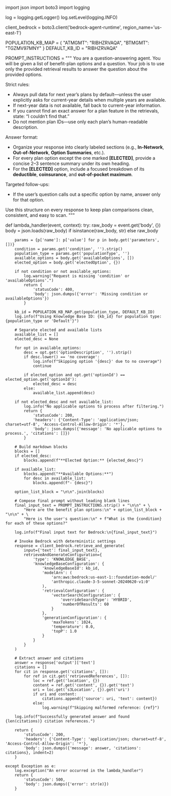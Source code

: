 import json
import boto3
import logging

log = logging.getLogger()
log.setLevel(logging.INFO)

client_bedrock = boto3.client('bedrock-agent-runtime', region_name='us-east-1')

POPULATION_KB_MAP = {
    "ATMGMT": "RIBHZRVAQA",
    "BTMGMT": "TGZMV97MNY"
}
DEFAULT_KB_ID = "RIBHZRVAQA"

PROMPT_INSTRUCTIONS = """
You are a question-answering agent. You will be given a list of benefit-plan options and a question.
Your job is to use only the provided retrieval results to answer the question about the provided options.

Strict rules:
 - Always pull data for next year’s plans by default—unless the user explicitly asks for current-year details when multiple years are available.
 - If next-year data is not available, fall back to current-year information.
 - If you cannot find an exact answer for a plan feature in the retrievals, state: “I couldn’t find that.”
 - Do not mention plan IDs—use only each plan’s human-readable description.

Answer format:
 - Organize your response into clearly labeled sections (e.g., **In-Network**, **Out-of-Network**, **Option Summaries**, etc.).
 - For every plan option except the one marked **[ELECTED]**, provide a concise 2–3 sentence summary under its own heading.
 - For the **[ELECTED]** option, include a focused breakdown of its **deductible**, **coinsurance**, and **out-of-pocket maximum**.

Targeted follow-ups:
 - If the user’s question calls out a specific option by name, answer only for that option.

Use this structure on every response to keep plan comparisons clean, consistent, and easy to scan.
"""

def lambda_handler(event, context):
    try:
        raw_body = event.get('body', {})
        body = json.loads(raw_body) if isinstance(raw_body, str) else raw_body

        params = {p['name']: p['value'] for p in body.get('parameters', [])}
        condition = params.get('condition', '').strip()
        population_type = params.get('populationType', '')
        available_options = body.get('availableOptions', [])
        elected_option = body.get('electedOption', {})

        if not condition or not available_options:
            log.warning("Request is missing 'condition' or 'availableOptions'.")
            return {
                'statusCode': 400,
                'body': json.dumps({'error': 'Missing condition or availableOptions'})
            }

        kb_id = POPULATION_KB_MAP.get(population_type, DEFAULT_KB_ID)
        log.info(f"Using Knowledge Base ID: {kb_id} for population type: {population_type or 'Default'}")

        # Separate elected and available lists
        available_list = []
        elected_desc = None

        for opt in available_options:
            desc = opt.get('optionDescription', '').strip()
            if desc.lower() == 'no coverage':
                log.info(f"Skipping option '{desc}' due to no coverage")
                continue

            if elected_option and opt.get('optionId') == elected_option.get('optionId'):
                elected_desc = desc
            else:
                available_list.append(desc)

        if not elected_desc and not available_list:
            log.info("No applicable options to process after filtering.")
            return {
                'statusCode': 200,
                'headers': {'Content-Type': 'application/json; charset=utf-8', 'Access-Control-Allow-Origin': '*'},
                'body': json.dumps({'message': 'No applicable options to process.', 'citations': []})
            }

        # Build markdown blocks
        blocks = []
        if elected_desc:
            blocks.append(f"**Elected Option:** {elected_desc}")

        if available_list:
            blocks.append("**Available Options:**")
            for desc in available_list:
                blocks.append(f"- {desc}")

        option_list_block = "\n\n".join(blocks)

        # Compose final prompt without leading blank lines
        final_input_text = PROMPT_INSTRUCTIONS.strip() + "\n\n" + \
            "Here are the benefit plan options:\n" + option_list_block + "\n\n" + \
            "Here is the user's question:\n" + f"What is the {condition} for each of these options?"

        log.info(f"Final input text for Bedrock:\n{final_input_text}")

        # Invoke Bedrock with deterministic settings
        response = client_bedrock.retrieve_and_generate(
            input={'text': final_input_text},
            retrieveAndGenerateConfiguration={
                'type': 'KNOWLEDGE_BASE',
                'knowledgeBaseConfiguration': {
                    'knowledgeBaseId': kb_id,
                    'modelArn': (
                        'arn:aws:bedrock:us-east-1::foundation-model/'  
                        'anthropic.claude-3-5-sonnet-20240620-v1:0'
                    ),
                    'retrievalConfiguration': {
                        'vectorSearchConfiguration': {
                            'overrideSearchType': 'HYBRID',
                            'numberOfResults': 60
                        }
                    },
                    'generationConfiguration': {
                        'maxTokens': 1024,
                        'temperature': 0.0,
                        'topP': 1.0
                    }
                }
            }
        )

        # Extract answer and citations
        answer = response['output']['text']
        citations = []
        for cit in response.get('citations', []):
            for ref in cit.get('retrievedReferences', []):
                loc = ref.get('location', {})
                content = ref.get('content', {}).get('text')
                uri = loc.get('s3Location', {}).get('uri')
                if uri and content:
                    citations.append({'source': uri, 'text': content})
                else:
                    log.warning(f"Skipping malformed reference: {ref}")

        log.info(f"Successfully generated answer and found {len(citations)} citation references.")

        return {
            'statusCode': 200,
            'headers': {'Content-Type': 'application/json; charset=utf-8', 'Access-Control-Allow-Origin': '*'},
            'body': json.dumps({'message': answer, 'citations': citations}, indent=2)
        }

    except Exception as e:
        log.exception("An error occurred in the lambda_handler")
        return {
            'statusCode': 500,
            'body': json.dumps({'error': str(e)})
        }
